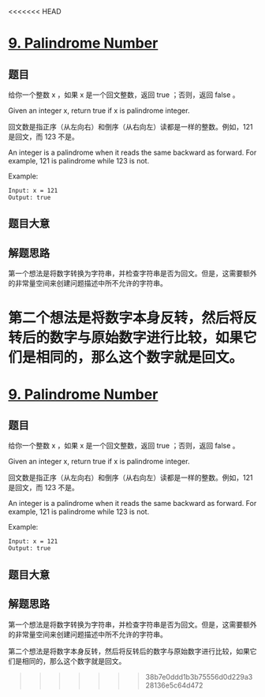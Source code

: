 <<<<<<< HEAD
# [9. Palindrome Number](https://leetcode.com/problems/palindrome-number/)

## 题目

给你一个整数 x ，如果 x 是一个回文整数，返回 true ；否则，返回 false 。

Given an integer x, return true if x is palindrome integer.

回文数是指正序（从左向右）和倒序（从右向左）读都是一样的整数。例如，121 是回文，而 123 不是。

An integer is a palindrome when it reads the same backward as forward. For example, 121 is palindrome while 123 is not.

Example:

```
Input: x = 121
Output: true
```

## 题目大意

## 解题思路

第一个想法是将数字转换为字符串，并检查字符串是否为回文。但是，这需要额外的非常量空间来创建问题描述中所不允许的字符串。

第二个想法是将数字本身反转，然后将反转后的数字与原始数字进行比较，如果它们是相同的，那么这个数字就是回文。
=======
# [9. Palindrome Number](https://leetcode.com/problems/palindrome-number/)

## 题目

给你一个整数 x ，如果 x 是一个回文整数，返回 true ；否则，返回 false 。

Given an integer x, return true if x is palindrome integer.

回文数是指正序（从左向右）和倒序（从右向左）读都是一样的整数。例如，121 是回文，而 123 不是。

An integer is a palindrome when it reads the same backward as forward. For example, 121 is palindrome while 123 is not.

Example:

```
Input: x = 121
Output: true
```

## 题目大意

## 解题思路

第一个想法是将数字转换为字符串，并检查字符串是否为回文。但是，这需要额外的非常量空间来创建问题描述中所不允许的字符串。

第二个想法是将数字本身反转，然后将反转后的数字与原始数字进行比较，如果它们是相同的，那么这个数字就是回文。
>>>>>>> 38b7e0ddd1b3b75556d0d229a328136e5c64d472
